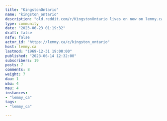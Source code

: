 ```yaml
---
title: "KingstonOntario" 
name: "kingston_ontario"
description: "old.reddit.com/r/KingstonOntario lives on now on lemmy.ca"
type: community
date: "2023-06-23 01:19:32"
draft: false
nsfw: false
actor_id: "https://lemmy.ca/c/kingston_ontario"
host: lemmy.ca
lastmod: "1969-12-31 19:00:00"
published: "2023-06-14 12:32:00"
subscribers: 19
posts: 7
comments: 8
weight: 7
dau: 1
wau: 4
mau: 4
instances:
- "lemmy_ca"
tags: 
- "lemmy_ca"

---
```

